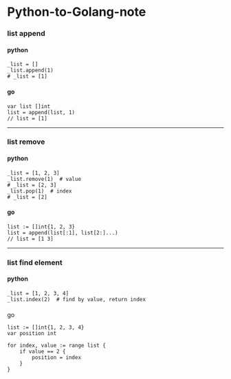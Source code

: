 # Python-to-Golang-note

### list append
#### python
```
_list = []
_list.append(1)
# _list = [1]
```

#### go
```
var list []int
list = append(list, 1)
// list = [1]
```
---
### list remove
#### python
```
_list = [1, 2, 3]
_list.remove(1)  # value
# _list = [2, 3]
_list.pop(1)  # index
# _list = [2]
```

#### go
```
list := []int{1, 2, 3}
list = append(list[:1], list[2:]...)
// list = [1 3]
```
---
### list find element
#### python
```
_list = [1, 2, 3, 4]
_list.index(2)  # find by value, return index
```

####
go
```
list := []int{1, 2, 3, 4}
var position int

for index, value := range list {
    if value == 2 {
        position = index
    }
}
```
